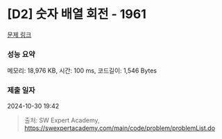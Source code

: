 # [D2] 숫자 배열 회전 - 1961 

[문제 링크](https://swexpertacademy.com/main/code/problem/problemDetail.do?contestProbId=AV5Pq-OKAVYDFAUq) 

### 성능 요약

메모리: 18,976 KB, 시간: 100 ms, 코드길이: 1,546 Bytes

### 제출 일자

2024-10-30 19:42



> 출처: SW Expert Academy, https://swexpertacademy.com/main/code/problem/problemList.do